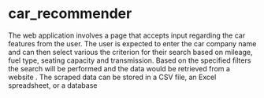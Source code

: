 # car_recommender
The web application involves a page that accepts input regarding the car features from the user. The user is expected to enter the car company name and can then select various the criterion for their search based on mileage, fuel type, seating capacity and transmission. Based on the specified filters the search will be performed and the data would be retrieved from a website . The scraped data can be stored in a CSV file, an Excel spreadsheet, or a database
